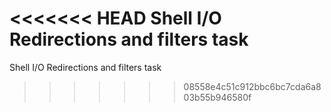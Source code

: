 <<<<<<< HEAD
 Shell I/O Redirections and filters task
=======
Shell I/O Redirections and filters task
>>>>>>> 08558e4c51c912bbc6bc7cda6a803b55b946580f
